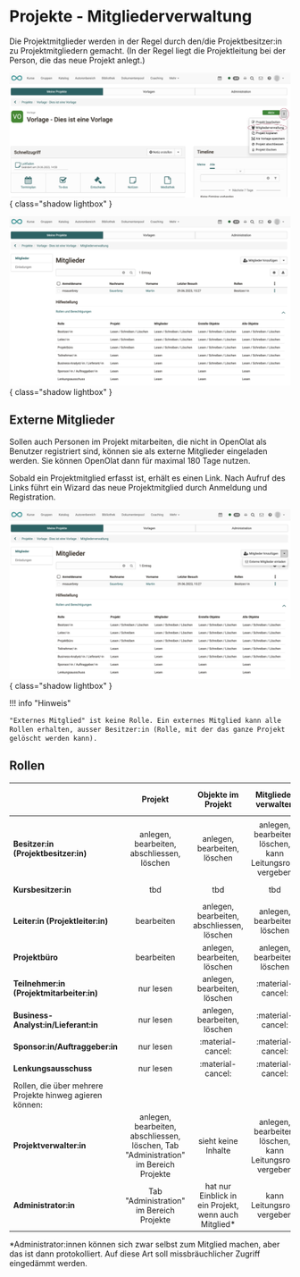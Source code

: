 # Projekte - Mitgliederverwaltung

Die Projektmitglieder werden in der Regel durch den/die Projektbesitzer:in zu Projektmitgliedern gemacht. (In der Regel liegt die Projektleitung bei der Person, die das neue Projekt anlegt.)

![projekte_mitgliederverwaltung_aufrufen_v1_de.png](assets/projekte_mitgliederverwaltung_aufrufen_v1_de.png){ class="shadow lightbox" }

![projekte_mitgliederverwaltung_v1_de.png](assets/projekte_mitgliederverwaltung_v1_de.png){ class="shadow lightbox" }

## Externe Mitglieder

Sollen auch Personen im Projekt mitarbeiten, die nicht in OpenOlat als Benutzer registriert sind, können sie als externe Mitglieder eingeladen werden. Sie können OpenOlat dann für maximal 180 Tage nutzen.

Sobald ein Projektmitglied erfasst ist, erhält es einen Link. Nach Aufruf des Links führt ein Wizard das neue Projektmitglied durch Anmeldung und Registration.

![projekte_mitgliederverwaltung_externe_einladen_v1_de.png](assets/projekte_mitgliederverwaltung_externe_einladen_v1_de.png){ class="shadow lightbox" }

!!! info "Hinweis"

    "Externes Mitglied" ist keine Rolle. Ein externes Mitglied kann alle Rollen erhalten, ausser Besitzer:in (Rolle, mit der das ganze Projekt gelöscht werden kann). 


## Rollen

|    | Projekt| Objekte im Projekt | Mitglieder verwalten | externe Mitglieder verwalten |
| ------------------------------------------------------------- | :--------------: | :--------------: | :--------------: | :--------------: |
|                                                                                       |
|**Besitzer:in (Projektbesitzer:in)** | anlegen, bearbeiten, abschliessen, löschen | anlegen, bearbeiten, löschen | anlegen, bearbeiten, löschen, kann Leitungsrolle vergeben | anlegen, bearbeiten, löschen |
|**Kursbesitzer:in** | tbd | tbd | tbd | :material-cancel: |
|**Leiter:in (Projektleiter:in)**| bearbeiten | anlegen, bearbeiten, abschliessen, löschen | anlegen, bearbeiten, löschen | :material-cancel: |
|**Projektbüro** | bearbeiten | anlegen, bearbeiten, löschen | anlegen, bearbeiten, löschen | :material-cancel: |
|**Teilnehmer:in (Projektmitarbeiter:in)**              | nur lesen | anlegen, bearbeiten, löschen            | :material-cancel: |     :material-cancel:    |
|**Business-Analyst:in/Lieferant:in**         | nur lesen           | anlegen, bearbeiten, löschen | :material-cancel:| :material-cancel: |
|**Sponsor:in/Auftraggeber:in**          | nur lesen           | :material-cancel: | :material-cancel: | :material-cancel: |
|**Lenkungsausschuss**         | nur lesen          | :material-cancel: | :material-cancel:| :material-cancel: |
| Rollen, die über mehrere Projekte hinweg agieren können:                                                                                                   |
|**Projektverwalter:in**                                        | anlegen, bearbeiten, abschliessen, löschen, Tab "Administration" im Bereich Projekte      | sieht keine Inhalte | anlegen, bearbeiten, löschen, kann Leitungsrolle vergeben | anlegen, bearbeiten, löschen  |
|**Administrator:in**                                         | Tab "Administration" im Bereich Projekte      | hat nur Einblick in ein Projekt, wenn auch Mitglied*       | kann Leitungsrolle vergeben | anlegen, bearbeiten, löschen  |


*Administrator:innen können sich zwar selbst zum Mitglied machen, aber das ist dann protokolliert. Auf diese Art soll missbräuchlicher Zugriff eingedämmt werden.

